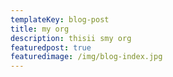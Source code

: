 ```yaml
---
templateKey: blog-post
title: my org
description: thisii smy org
featuredpost: true
featuredimage: /img/blog-index.jpg
---
```

